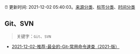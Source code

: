 :alarm_clock: 更新时间: 2021-12-02 05:40:03。[来源分类](../README.md)、[标签分类](../TAGS.md)、[时间分类](../TIMELINE.md)

## Git、SVN


> 关键字：`Git`、`SVN`



- [2021-12-02-推荐-最全的-Git-常用命令速查（2021-版）](https://toutiao.io/k/omfqktk) 